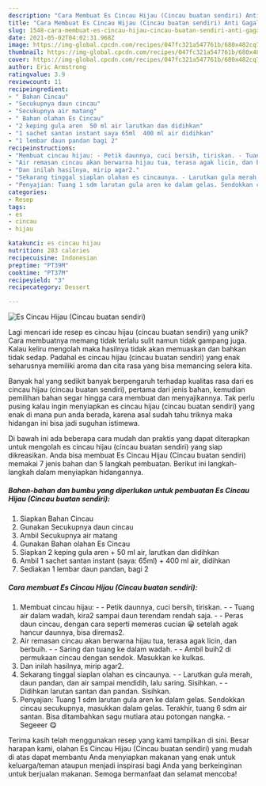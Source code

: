 ```yaml
---
description: "Cara Membuat Es Cincau Hijau (Cincau buatan sendiri) Anti Gagal"
title: "Cara Membuat Es Cincau Hijau (Cincau buatan sendiri) Anti Gagal"
slug: 1548-cara-membuat-es-cincau-hijau-cincau-buatan-sendiri-anti-gagal
date: 2021-05-02T04:02:31.968Z
image: https://img-global.cpcdn.com/recipes/047fc321a547761b/680x482cq70/es-cincau-hijau-cincau-buatan-sendiri-foto-resep-utama.jpg
thumbnail: https://img-global.cpcdn.com/recipes/047fc321a547761b/680x482cq70/es-cincau-hijau-cincau-buatan-sendiri-foto-resep-utama.jpg
cover: https://img-global.cpcdn.com/recipes/047fc321a547761b/680x482cq70/es-cincau-hijau-cincau-buatan-sendiri-foto-resep-utama.jpg
author: Eric Armstrong
ratingvalue: 3.9
reviewcount: 11
recipeingredient:
- " Bahan Cincau"
- "Secukupnya daun cincau"
- "Secukupnya air matang"
- " Bahan olahan Es Cincau"
- "2 keping gula aren  50 ml air larutkan dan didihkan"
- "1 sachet santan instant saya 65ml  400 ml air didihkan"
- "1 lembar daun pandan bagi 2"
recipeinstructions:
- "Membuat cincau hijau: - Petik daunnya, cuci bersih, tiriskan. - Tuang air dalam wadah, kira2 sampai daun terendam rendah saja. - Peras daun cincau, dengan cara seperti memeras cucian 😀 setelah agak hancur daunnya, bisa diremas2."
- "Air remasan cincau akan berwarna hijau tua, terasa agak licin, dan berbuih. - Saring dan tuang ke dalam wadah.  - Ambil buih2 di permukaan cincau dengan sendok. Masukkan ke kulkas."
- "Dan inilah hasilnya, mirip agar2."
- "Sekarang tinggal siaplan olahan es cincaunya. - Larutkan gula merah, daun pandan, dan air sampai mendidih, lalu saring. Sisihkan. - Didihkan larutan santan dan pandan. Sisihkan."
- "Penyajian: Tuang 1 sdm larutan gula aren ke dalam gelas. Sendokkan cincau secukupnya, masukkan dalam gelas. Terakhir, tuang 6 sdm air santan. Bisa ditambahkan sagu mutiara atau potongan nangka.  Segeeer 😋"
categories:
- Resep
tags:
- es
- cincau
- hijau

katakunci: es cincau hijau 
nutrition: 283 calories
recipecuisine: Indonesian
preptime: "PT39M"
cooktime: "PT37M"
recipeyield: "3"
recipecategory: Dessert

---
```



![Es Cincau Hijau (Cincau buatan sendiri)](https://img-global.cpcdn.com/recipes/047fc321a547761b/680x482cq70/es-cincau-hijau-cincau-buatan-sendiri-foto-resep-utama.jpg)

Lagi mencari ide resep es cincau hijau (cincau buatan sendiri) yang unik? Cara membuatnya memang tidak terlalu sulit namun tidak gampang juga. Kalau keliru mengolah maka hasilnya tidak akan memuaskan dan bahkan tidak sedap. Padahal es cincau hijau (cincau buatan sendiri) yang enak seharusnya memiliki aroma dan cita rasa yang bisa memancing selera kita.



Banyak hal yang sedikit banyak berpengaruh terhadap kualitas rasa dari es cincau hijau (cincau buatan sendiri), pertama dari jenis bahan, kemudian pemilihan bahan segar hingga cara membuat dan menyajikannya. Tak perlu pusing kalau ingin menyiapkan es cincau hijau (cincau buatan sendiri) yang enak di mana pun anda berada, karena asal sudah tahu triknya maka hidangan ini bisa jadi suguhan istimewa.


Di bawah ini ada beberapa cara mudah dan praktis yang dapat diterapkan untuk mengolah es cincau hijau (cincau buatan sendiri) yang siap dikreasikan. Anda bisa membuat Es Cincau Hijau (Cincau buatan sendiri) memakai 7 jenis bahan dan 5 langkah pembuatan. Berikut ini langkah-langkah dalam menyiapkan hidangannya.

<!--inarticleads1-->

##### Bahan-bahan dan bumbu yang diperlukan untuk pembuatan Es Cincau Hijau (Cincau buatan sendiri):

1. Siapkan  Bahan Cincau
1. Gunakan Secukupnya daun cincau
1. Ambil Secukupnya air matang
1. Gunakan  Bahan olahan Es Cincau
1. Siapkan 2 keping gula aren + 50 ml air, larutkan dan didihkan
1. Ambil 1 sachet santan instant (saya: 65ml) + 400 ml air, didihkan
1. Sediakan 1 lembar daun pandan, bagi 2




<!--inarticleads2-->

##### Cara membuat Es Cincau Hijau (Cincau buatan sendiri):

1. Membuat cincau hijau: - - Petik daunnya, cuci bersih, tiriskan. - - Tuang air dalam wadah, kira2 sampai daun terendam rendah saja. - - Peras daun cincau, dengan cara seperti memeras cucian 😀 setelah agak hancur daunnya, bisa diremas2.
1. Air remasan cincau akan berwarna hijau tua, terasa agak licin, dan berbuih. - - Saring dan tuang ke dalam wadah.  - - Ambil buih2 di permukaan cincau dengan sendok. Masukkan ke kulkas.
1. Dan inilah hasilnya, mirip agar2.
1. Sekarang tinggal siaplan olahan es cincaunya. - - Larutkan gula merah, daun pandan, dan air sampai mendidih, lalu saring. Sisihkan. - - Didihkan larutan santan dan pandan. Sisihkan.
1. Penyajian: Tuang 1 sdm larutan gula aren ke dalam gelas. Sendokkan cincau secukupnya, masukkan dalam gelas. Terakhir, tuang 6 sdm air santan. Bisa ditambahkan sagu mutiara atau potongan nangka.  - Segeeer 😋




Terima kasih telah menggunakan resep yang kami tampilkan di sini. Besar harapan kami, olahan Es Cincau Hijau (Cincau buatan sendiri) yang mudah di atas dapat membantu Anda menyiapkan makanan yang enak untuk keluarga/teman ataupun menjadi inspirasi bagi Anda yang berkeinginan untuk berjualan makanan. Semoga bermanfaat dan selamat mencoba!
